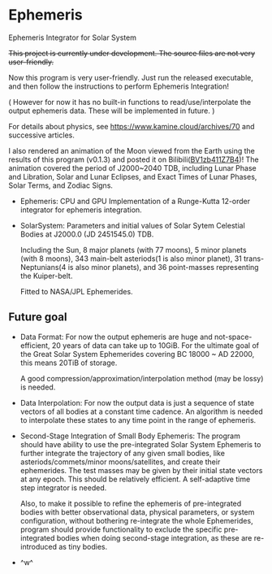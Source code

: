 # Ephemeris
Ephemeris Integrator for Solar System

<del> This project is currently under development. The source files are not very user-friendly. </del>

Now this program is very user-friendly. Just run the released executable, and then follow the instructions to perform Ephemeris Integration!

( However for now it has no built-in functions to read/use/interpolate the output ephemeris data. These will be implemented in future. )

For details about physics, see https://www.kamine.cloud/archives/70 and successive articles.

I also rendered an animation of the Moon viewed from the Earth using the results of this program (v0.1.3) and posted it on Bilibili([BV1zb411Z7B4](https://www.bilibili.com/video/BV1zb411Z7B4/))! The animation covered the period of J2000~2040 TDB, including Lunar Phase and Libration, Solar and Lunar Eclipses, and Exact Times of Lunar Phases, Solar Terms, and Zodiac Signs.

- Ephemeris: CPU and GPU Implementation of a Runge-Kutta 12-order integrator for ephemeris integration.

- SolarSystem: Parameters and initial values of Solar Sytem Celestial Bodies at J2000.0 (JD 2451545.0) TDB.

  Including the Sun, 8 major planets (with 77 moons), 5 minor planets (with 8 moons),
343 main-belt asteriods(1 is also minor planet), 31 trans-Neptunians(4 is also minor planets), and 36 point-masses representing the Kuiper-belt.

  Fitted to NASA/JPL Ephemerides.

## Future goal

- Data Format: For now the output ephemeris are huge and not-space-efficient, 20 years of data can take up to 10GiB. For the ultimate goal of the Great Solar System Ephemerides covering BC 18000 ~ AD 22000, this means 20TiB of storage.
  
  A good compression/approximation/interpolation method (may be lossy) is needed. 

- Data Interpolation: For now the output data is just a sequence of state vectors of all bodies at a constant time cadence. An algorithm is needed to interpolate these states to any time point in the range of ephemeris.

- Second-Stage Integration of Small Body Ephemeris: The program should have ability to use the pre-integrated Solar System Ephemeris to further integrate the trajectory of any given small bodies, like asteriods/commets/minor moons/satellites, and create their ephemerides. The test masses may be given by their initial state vectors at any epoch. This should be relatively efficient. A self-adaptive time step integrator is needed.

  Also, to make it possible to refine the ephemeris of pre-integrated bodies with better observational data, physical parameters, or system configuration, without bothering re-integrate the whole Ephemerides, program should provide functionality to exclude the specific pre-integrated bodies when doing second-stage integration, as these are re-introduced as tiny bodies.

- ^w^
